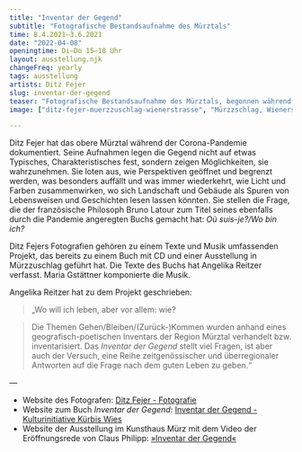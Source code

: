 ```yaml
---
title: "Inventar der Gegend"
subtitle: "Fotografische Bestandsaufnahme des Mürztals"
time: 8.4.2021–3.6.2021
date: "2022-04-08"
openingtime: Di–Do 15–18 Uhr
layout: ausstellung.njk
changeFreq: yearly
tags: ausstellung
artists: Ditz Fejer
slug: inventar-der-gegend
teaser: "Fotografische Bestandsaufnahme des Mürztals, begonnen während der Covid-Pandemie. Teil eines multimedialen Projekts"
image: ["ditz-fejer-muerzzuschlag-wienerstrasse", "Mürzzschlag, Wienerstraße", "Ditz Fejer", "Ditz Fejer"]

---
```


Ditz Fejer hat  das obere Mürztal während der Corona-Pandemie dokumentiert. Seine Aufnahmen legen die Gegend nicht auf etwas Typisches, Charakteristisches fest, sondern zeigen Möglichkeiten, sie wahrzunehmen. Sie loten aus, wie Perspektiven geöffnet und begrenzt werden, was besonders auffällt und was immer wiederkehrt, wie Licht und Farben zusammenwirken, wo sich Landschaft und Gebäude als Spuren von Lebensweisen und Geschichten lesen lassen könnten. Sie stellen die Frage, die der französische Philosoph Bruno Latour zum Titel seines ebenfalls durch die Pandemie angeregten Buchs gemacht hat: *Où suis-je?/Wo bin ich?*

Ditz Fejers Fotografien gehören zu einem Texte und Musik umfassenden Projekt, das bereits zu einem Buch mit CD und einer Ausstellung in Mürzzuschlag geführt hat. Die Texte des Buchs hat Angelika Reitzer verfasst. Maria Gstättner komponierte die Musik.

Angelika Reitzer hat zu dem Projekt geschrieben:

> „Wo will ich leben, aber vor allem: wie?

> Die Themen Gehen/Bleiben/(Zurück-)Kommen wurden anhand eines geografisch-poetischen Inventars der Region Mürztal verhandelt bzw. inventarisiert. Das *Inventar der Gegend* stellt viel Fragen, ist aber auch der Versuch, eine Reihe zeitgenössischer und überregionaler Antworten auf die Frage nach dem guten Leben zu geben.“

—

* Website des Fotografen: [Ditz Fejer - Fotografie](https://www.ditzfejer.at/ "Ditz Fejer - Fotografie")
* Website zum Buch *Inventar der Gegend*: [Inventar der Gegend - Kulturinitiative Kürbis Wies](https://www.kuerbis.at/de/pumpkin-records/shop-produkte/inventar-der-gegend "Inventar der Gegend - Kulturinitiative Kürbis Wies")
* Website der Ausstellung im Kunsthaus Mürz mit dem Video der Eröffnungsrede von Claus Philipp: [»Inventar der Gegend«](https://www.kunsthausmuerz.at/veranstaltungen/inventar-der-gegend-2/ "»Inventar der Gegend« – kunsthaus muerz")


